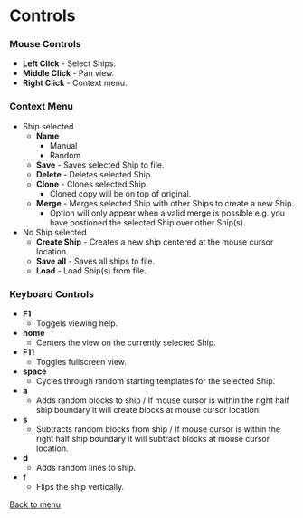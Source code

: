 # Controls

### Mouse Controls
* **Left Click** - Select Ships.
* **Middle Click** - Pan view.
* **Right Click** - Context menu.

### Context Menu
* Ship selected
    * **Name**
        * Manual
        * Random
    * **Save** - Saves selected Ship to file.
    * **Delete** - Deletes selected Ship.
    * **Clone** - Clones selected Ship.
        * Cloned copy will be on top of original.
    * **Merge** - Merges selected Ship with other Ships to create a new Ship.
        * Option will only appear when a valid merge is possible e.g. you have postioned the selected Ship over other Ship(s).
* No Ship selected
    * **Create Ship** - Creates a new ship centered at the mouse cursor location.
    * **Save all** - Saves all ships to file.
    * **Load** - Load Ship(s) from file.
    
    
### Keyboard Controls
* **F1** 
    * Toggels viewing help.
* **home** 
    * Centers the view on the currently selected Ship.
* **F11** 
    * Toggles fullscreen view.
* **space** 
    * Cycles through random starting templates for the selected Ship.
* **a** 
    * Adds random blocks to ship / If mouse cursor is within the right half ship boundary it will create blocks at mouse cursor location.
* **s** 
    * Subtracts random blocks from ship / If mouse cursor is within the right half ship boundary it will subtract blocks at mouse cursor location.
* **d** 
    * Adds random lines to ship.
* **f** 
    * Flips the ship vertically.

[Back to menu](README.md)
